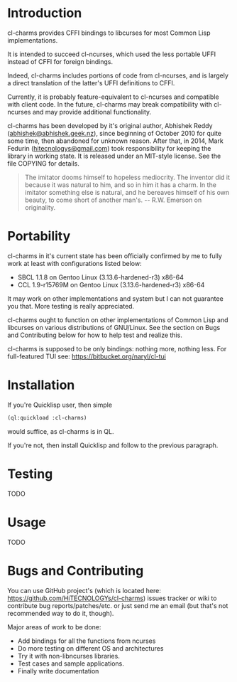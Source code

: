 
Introduction
============

cl-charms provides CFFI bindings to libcurses for most Common Lisp
implementations.

It is intended to succeed cl-ncurses, which used the less portable UFFI instead
of CFFI for foreign bindings.

Indeed, cl-charms includes portions of code from cl-ncurses, and is largely a
direct translation of the latter's UFFI definitions to CFFI.

Currently, it is probably feature-equivalent to cl-ncurses and compatible with
client code. In the future, cl-charms may break compatibility with cl-ncurses
and may provide additional functionality.

cl-charms has been developed by it's original author, Abhishek Reddy
(abhishek@abhishek.geek.nz), since beginning of October 2010 for quite some
time, then abandoned for unknown reason. After that, in 2014, Mark Fedurin
(hitecnologys@gmail.com) took responsibility for keeping the library in working
state. It is released under an MIT-style license. See the file COPYING for
details.

>    The imitator dooms himself to hopeless mediocrity. The
>    inventor did it because it was natural to him, and so in him
>    it has a charm. In the imitator something else is natural, and
>    he bereaves himself of his own beauty, to come short of
>    another man's.
          -- R.W. Emerson on originality.


Portability
===========

cl-charms in it's current state has been officially confirmed by me to fully
work at least with configurations listed below:

* SBCL 1.1.8 on Gentoo Linux (3.13.6-hardened-r3) x86-64
* CCL 1.9-r15769M on Gentoo Linux (3.13.6-hardened-r3) x86-64

It may work on other implementations and system but I can not guarantee you
that. More testing is really appreciated.

cl-charms ought to function on other implementations of Common Lisp and
libcurses on various distributions of GNU/Linux.  See the section on Bugs and
Contributing below for how to help test and realize this.

cl-charms is supposed to be only bindings: nothing more, nothing less. For
full-featured TUI see: https://bitbucket.org/naryl/cl-tui


Installation
============

If you're Quicklisp user, then simple
```lisp
(ql:quickload :cl-charms)
```
would suffice, as cl-charms is in QL.

If you're not, then install Quicklisp and follow to the previous paragraph.


Testing
=======

TODO


Usage
=====

TODO


Bugs and Contributing
=====================

You can use GitHub project's (which is located here:
https://github.com/HiTECNOLOGYs/cl-charms) issues tracker or wiki to contribute
bug reports/patches/etc. or just send me an email (but that's not recommended
way to do it, though).

Major areas of work to be done:

* Add bindings for all the functions from ncurses
* Do more testing on different OS and architectures
* Try it with non-libncurses libraries.
* Test cases and sample applications.
* Finally write documentation
